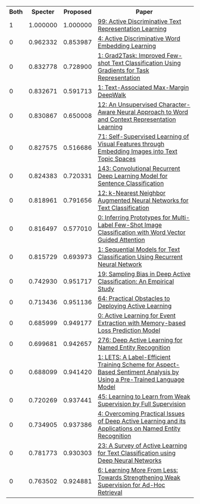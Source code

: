 <html><table><tr>
<th>Both</th>
<th>Specter</th>
<th>Proposed</th>
<th>Paper</th>
</tr>
<tr>
<td>1</td>
<td>1.000000</td>
<td>1.000000</td>
<td><a href="https://www.semanticscholar.org/paper/4696803984552563498503f37b70e40e79a4c8f5">99: Active Discriminative Text Representation Learning</a></td>
</tr>
<tr>
<td>0</td>
<td>0.962332</td>
<td>0.853987</td>
<td><a href="https://www.semanticscholar.org/paper/5ae23e4701e6f8d57750ef359657cdee90ecb0f8">4: Active Discriminative Word Embedding Learning</a></td>
</tr>
<tr>
<td>0</td>
<td>0.832778</td>
<td>0.728900</td>
<td><a href="https://www.semanticscholar.org/paper/eafe58b4a09844418bc8972f890e5d24e9df2fb7">1: Grad2Task: Improved Few-shot Text Classification Using Gradients for Task Representation</a></td>
</tr>
<tr>
<td>0</td>
<td>0.832671</td>
<td>0.591713</td>
<td><a href="https://www.semanticscholar.org/paper/33575a06d87b96527c7b52477fae7398ba66e915">1: Text-Associated Max-Margin DeepWalk</a></td>
</tr>
<tr>
<td>0</td>
<td>0.830867</td>
<td>0.650008</td>
<td><a href="https://www.semanticscholar.org/paper/2cd823959202e91f9ffe8ba236d818c6baab57b1">12: An Unsupervised Character-Aware Neural Approach to Word and Context Representation Learning</a></td>
</tr>
<tr>
<td>0</td>
<td>0.827575</td>
<td>0.516686</td>
<td><a href="https://www.semanticscholar.org/paper/cc5d91b20c8769d1f040ff9a5166f76cc19d2d55">71: Self-Supervised Learning of Visual Features through Embedding Images into Text Topic Spaces</a></td>
</tr>
<tr>
<td>0</td>
<td>0.824383</td>
<td>0.720331</td>
<td><a href="https://www.semanticscholar.org/paper/42f7bb3f5e07cf8bf3f73fc75bddc6e9b845b085">143: Convolutional Recurrent Deep Learning Model for Sentence Classification</a></td>
</tr>
<tr>
<td>0</td>
<td>0.818961</td>
<td>0.791656</td>
<td><a href="https://www.semanticscholar.org/paper/b6f54159738738c09136e570bd32665320be0065">12: k-Nearest Neighbor Augmented Neural Networks for Text Classification</a></td>
</tr>
<tr>
<td>0</td>
<td>0.816497</td>
<td>0.577010</td>
<td><a href="https://www.semanticscholar.org/paper/6db761cdb20a6c84687a6cbe97d9cf5a0505b37b">0: Inferring Prototypes for Multi-Label Few-Shot Image Classification with Word Vector Guided Attention</a></td>
</tr>
<tr>
<td>0</td>
<td>0.815729</td>
<td>0.693973</td>
<td><a href="https://www.semanticscholar.org/paper/48bb822a174bb83ee02ce7a559716a716197116b">1: Sequential Models for Text Classification Using Recurrent Neural Network</a></td>
</tr>
<tr>
<td>0</td>
<td>0.742930</td>
<td>0.951717</td>
<td><a href="https://www.semanticscholar.org/paper/431f6e62ffd20c334f0beb77fd17e0c9c221fa98">19: Sampling Bias in Deep Active Classification: An Empirical Study</a></td>
</tr>
<tr>
<td>0</td>
<td>0.713436</td>
<td>0.951136</td>
<td><a href="https://www.semanticscholar.org/paper/b01ecfd2322437fcc9c7ce6605d6f5a50f67ec50">64: Practical Obstacles to Deploying Active Learning</a></td>
</tr>
<tr>
<td>0</td>
<td>0.685999</td>
<td>0.949177</td>
<td><a href="https://www.semanticscholar.org/paper/81663838631fd344399705c542ea336eb59f2b8d">0: Active Learning for Event Extraction with Memory-based Loss Prediction Model</a></td>
</tr>
<tr>
<td>0</td>
<td>0.699681</td>
<td>0.942657</td>
<td><a href="https://www.semanticscholar.org/paper/683e201783bf76ab99791a02e3763fd3ab8dad96">276: Deep Active Learning for Named Entity Recognition</a></td>
</tr>
<tr>
<td>0</td>
<td>0.688099</td>
<td>0.941420</td>
<td><a href="https://www.semanticscholar.org/paper/91a62c50521a2d77b3f9e0dee4a0b6673f85d828">1: LETS: A Label-Efficient Training Scheme for Aspect-Based Sentiment Analysis by Using a Pre-Trained Language Model</a></td>
</tr>
<tr>
<td>0</td>
<td>0.720269</td>
<td>0.937441</td>
<td><a href="https://www.semanticscholar.org/paper/c5027ff2a8b026f00d2c81ec94b0e270667589be">45: Learning to Learn from Weak Supervision by Full Supervision</a></td>
</tr>
<tr>
<td>0</td>
<td>0.734905</td>
<td>0.937386</td>
<td><a href="https://www.semanticscholar.org/paper/174822c00230a2d4758fbb0a7acc75a52eb37990">4: Overcoming Practical Issues of Deep Active Learning and its Applications on Named Entity Recognition</a></td>
</tr>
<tr>
<td>0</td>
<td>0.781773</td>
<td>0.930303</td>
<td><a href="https://www.semanticscholar.org/paper/244a0d1ab812d5a69c2a3fe26a1686f379d650aa">23: A Survey of Active Learning for Text Classification using Deep Neural Networks</a></td>
</tr>
<tr>
<td>0</td>
<td>0.763502</td>
<td>0.924881</td>
<td><a href="https://www.semanticscholar.org/paper/dfcec9ae145472d854229c22451ccd24272a12cd">6: Learning More From Less: Towards Strengthening Weak Supervision for Ad-Hoc Retrieval</a></td>
</tr>
</table></html>
